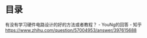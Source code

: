 # 目录


有没有学习硬件电路设计的好的方法或者教程？ - YouNg的回答 - 知乎
https://www.zhihu.com/question/57004953/answer/397615688
















